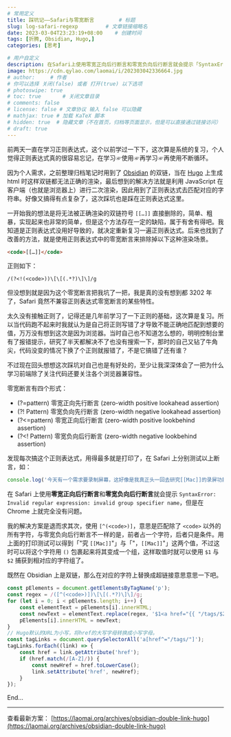 ```yaml
---
# 常用定义
title: 踩坑记——Safari与零宽断言        # 标题
slug: log-safari-regexp         # 文章链接缩略名
date: 2023-03-04T23:23:19+08:00    # 创建时间
tags: [折腾, Obsidian, Hugo,]
categories: [思考]

# 用户自定义
description: 在Safari上使用零宽正向后行断言和零宽负向后行断言就会提示「SyntaxError, Invalid regular expression, invalid group specifier name」，但是在Chrome上就完全没有问题。   # 描述
image: https://cdn.qylao.com/laomai/i/202303042336664.jpg
# author:     # 作者
# 你可以选择 关闭(false) 或者 打开(true) 以下选项
# photoswipe: true
# toc: true       # 关闭文章目录
# comments: false
# license: false # 文章协议 输入 false 可以隐藏
# mathjax: true # 加载 KaTeX 脚本
# hidden: true  # 隐藏文章（不在首页，归档等页面显示，但是可以直接通过链接访问）
# draft: true
---
```


前两天一直在学习正则表达式，这个以前学过一下下，这次算是系统的复习，个人觉得正则表达式真的很容易忘记，在学习☞使用☞再学习☞再使用不断循环。

因为个人需求，之前整理归档笔记时用到了 [Obsidian](Obsidian.md) 的双链，当在 [Hugo](Hugo.md) 上生成 html 时这样双链都无法正确的渲染，最后想到的解决方法就是利用 JavaScript 在客户端（也就是浏览器上）进行二次渲染，因此用到了正则表达式去匹配对应的字符串。好像又搞得有点复杂了，这次踩坑也是踩在正则表达式这里。

一开始我的想法是将无法被正确渲染的双链符号 `[[…]]` 直接删除的，简单、粗暴，实现起来也非常的简单，但是这个方法存在一定的缺陷，属于有舍有得吧。我知道是正则表达式没用好导致的，就决定重新复习一遍正则表达式。后来也找到了改善的方法，就是使用正则表达式中的零宽断言来排除掉以下这种渲染场景。

```html
<code>[[…]]</code>
```

正则如下：

```regexp
/(?<!(<code>))\[\[(.*?)\]\]/g
```

但没想到就是因为这个零宽断言把我坑了一把，我是真的没有想到都 3202 年了，Safari 竟然不兼容正则表达式零宽断言的某些特性。

太久没有接触正则了，记得还是几年前学习了一下正则的基础，这次算是复习。所以当代码跑不起来时我就认为是自己将正则写错了才导致不能正确地匹配到想要的值，万万没有想到这次是因为浏览器。当时自己也不知道怎么想的，明明控制台里有了报错提示，研究了半天都解决不了也没有搜索一下，那时的自己又钻了牛角尖，代码没变的情况下换了个正则就报错了，不是它搞错了还有谁？

不过现在回头想想这次踩坑对自己也是有好处的，至少让我深深体会了一把为什么学习前端除了关注代码还要关注各个浏览器兼容性。

零宽断言有四个形式：

- (?=pattern) 零宽正向先行断言 (zero-width positive lookahead assertion)
- (?! Pattern) 零宽负向先行断言 (zero-width negative lookahead assertion)
- (?<=pattern) 零宽正向后行断言 (zero-width positive lookbehind assertion)
- (?<! Pattern) 零宽负向后行断言 (zero-width negative lookbehind assertion)

发现每次搞这个正则表达式，用得最多就是打印了，在 Safari 上分别测试以上断言，如：

```javascript
console.log('今天有一个需求要录制屏幕，这好像是我真正头一回去研究[[Mac]]的录屏功能，之前都是截个图什么的<code>[[就满足]]</code>需求了。怎么说呢，[[Mac]]自带的QuickTime Player上截图功能已经满足我日常的使用习惯了，我也觉得十分的好用。'.match(/(?<!(<code>))\[\[(.*?)\]\]/g));
```

在 Safari 上使用**零宽正向后行断言**和**零宽负向后行断言**就会提示 `SyntaxError: Invalid regular expression: invalid group specifier name`，但是在 Chrome 上就完全没有问题。

我的解决方案是退而求其次，使用 `[^(<code>)]`，意思是匹配除了 `<code>` 以外的所有字符，与零宽负向后行断言不一样的是，前者占一个字符，后者只是条件。用上面的打印测试可以得到「"究 `[[Mac]]`"」与「"，`[[Mac]]`"」这两个值，不过这时可以将这个字符用 `()` 包裹起来将其变成一个组，这样取值时就可以使用 `$1` 与 `$2` 捕获到相对应的字符组了。

既然在 Obsidian 上是双链，那么在对应的字符上替换成超链接意思意思一下吧。

```javascript
const pElements = document.getElementsByTagName('p');
const regex = /([^(<code>)])\[\[(.*?)\]\]/g;
for (let i = 0; i < pElements.length; i++) {
    const elementText = pElements[i].innerHTML;
    const newText = elementText.replace(regex, '$1<a href="{{ "/tags/$2" | relURL }}"  title="查看与「$2」相关的内容">$2</a>');
    pElements[i].innerHTML = newText;
}
// Hugo默认的URL为小写，将href的大写字母转换成小写字母。
const tagLinks = document.querySelectorAll('a[href^="/tags/"]');
tagLinks.forEach((link) => {
    const href = link.getAttribute('href');
    if (href.match(/[A-Z]/)) {
        const newHref = href.toLowerCase();
        link.setAttribute('href', newHref);
    }
});
```

End...

---

查看最新方案： [https://laomai.org/archives/obsidian-double-link-hugo](https://laomai.org/archives/obsidian-double-link-hugo)